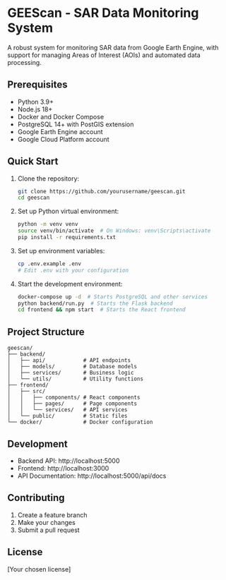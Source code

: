 # GEEScan - SAR Data Monitoring System

A robust system for monitoring SAR data from Google Earth Engine, with support for managing Areas of Interest (AOIs) and automated data processing.

## Prerequisites

- Python 3.9+
- Node.js 18+
- Docker and Docker Compose
- PostgreSQL 14+ with PostGIS extension
- Google Earth Engine account
- Google Cloud Platform account

## Quick Start

1. Clone the repository:
   ```bash
   git clone https://github.com/yourusername/geescan.git
   cd geescan
   ```

2. Set up Python virtual environment:
   ```bash
   python -m venv venv
   source venv/bin/activate  # On Windows: venv\Scripts\activate
   pip install -r requirements.txt
   ```

3. Set up environment variables:
   ```bash
   cp .env.example .env
   # Edit .env with your configuration
   ```

4. Start the development environment:
   ```bash
   docker-compose up -d  # Starts PostgreSQL and other services
   python backend/run.py  # Starts the Flask backend
   cd frontend && npm start  # Starts the React frontend
   ```

## Project Structure

```
geescan/
├── backend/
│   ├── api/            # API endpoints
│   ├── models/         # Database models
│   ├── services/       # Business logic
│   └── utils/          # Utility functions
├── frontend/
│   ├── src/
│   │   ├── components/ # React components
│   │   ├── pages/      # Page components
│   │   └── services/   # API services
│   └── public/         # Static files
└── docker/             # Docker configuration
```

## Development

- Backend API: http://localhost:5000
- Frontend: http://localhost:3000
- API Documentation: http://localhost:5000/api/docs

## Contributing

1. Create a feature branch
2. Make your changes
3. Submit a pull request

## License

[Your chosen license]